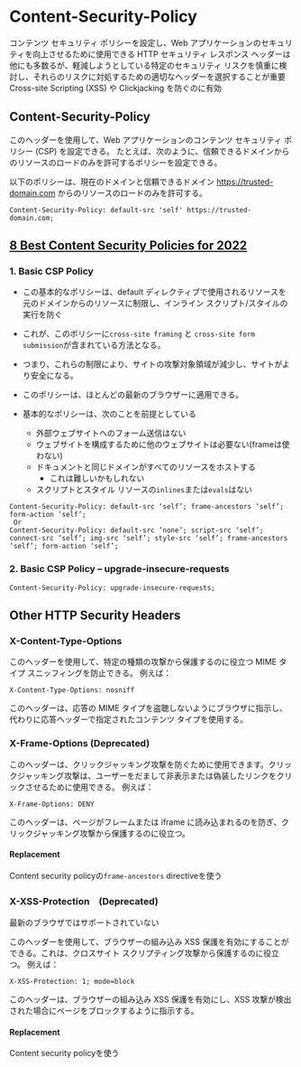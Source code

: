 # Content-Security-Policy

コンテンツ セキュリティ ポリシーを設定し、Web アプリケーションのセキュリティを向上させるために使用できる HTTP セキュリティ レスポンス ヘッダーは他にも多数るが、軽減しようとしている特定のセキュリティ リスクを慎重に検討し、それらのリスクに対処するための適切なヘッダーを選択することが重要
Cross-site Scripting (XSS) や Clickjacking を防ぐのに有効

## Content-Security-Policy
このヘッダーを使用して、Web アプリケーションのコンテンツ セキュリティ ポリシー (CSP) を設定できる。 たとえば、次のように、信頼できるドメインからのリソースのロードのみを許可するポリシーを設定できる。


以下のポリシーは、現在のドメインと信頼できるドメイン https://trusted-domain.com からのリソースのロードのみを許可する。
```
Content-Security-Policy: default-src 'self' https://trusted-domain.com;
```

## [8 Best Content Security Policies for 2022](https://www.reflectiz.com/blog/8-best-content-security-policies/)
### 1. Basic CSP Policy
- この基本的なポリシーは、default ディレクティブで使用されるリソースを元のドメインからのリソースに制限し、インライン スクリプト/スタイルの実行を防ぐ
- これが、このポリシーに`cross-site framing` と `cross-site form submission`が含まれている方法となる。
- つまり、これらの制限により、サイトの攻撃対象領域が減少し、サイトがより安全になる。
- このポリシーは、ほとんどの最新のブラウザーに適用できる。

- 基本的なポリシーは、次のことを前提としている
  - 外部ウェブサイトへのフォーム送信はない
  - ウェブサイトを構成するために他のウェブサイトは必要ない(frameは使わない)
  - ドキュメントと同じドメインがすべてのリソースをホストする
    - これは難しいかもしれない
  - スクリプトとスタイル リソースの`inlines`または`evals`はない

```
Content-Security-Policy: default-src ‘self’; frame-ancestors ‘self’; form-action ‘self’;
 Or
Content-Security-Policy: default-src ‘none’; script-src ‘self’; connect-src ‘self’; img-src ‘self’; style-src ‘self’; frame-ancestors ‘self’; form-action ‘self’;
```

### 2. Basic CSP Policy – upgrade-insecure-requests

```
Content-Security-Policy: upgrade-insecure-requests;
```

## Other HTTP Security Headers
### X-Content-Type-Options
このヘッダーを使用して、特定の種類の攻撃から保護するのに役立つ MIME タイプ スニッフィングを防止できる。 例えば：

```
X-Content-Type-Options: nosniff
```
このヘッダーは、応答の MIME タイプを盗聴しないようにブラウザに指示し、代わりに応答ヘッダーで指定されたコンテンツ タイプを使用する。

### X-Frame-Options (Deprecated)
このヘッダーは、クリックジャッキング攻撃を防ぐために使用できます。クリックジャッキング攻撃は、ユーザーをだまして非表示または偽装したリンクをクリックさせるために使用できる。 例えば：

```
X-Frame-Options: DENY
```
このヘッダーは、ページがフレームまたは iframe に読み込まれるのを防ぎ、クリックジャッキング攻撃から保護するのに役立つ。

#### Replacement
Content security policyの`frame-ancestors` directiveを使う

### X-XSS-Protection　(Deprecated)
最新のブラウザではサポートされていない

このヘッダーを使用して、ブラウザーの組み込み XSS 保護を有効にすることができる。これは、クロスサイト スクリプティング攻撃から保護するのに役立つ。 例えば：
```
X-XSS-Protection: 1; mode=block
```
このヘッダーは、ブラウザーの組み込み XSS 保護を有効にし、XSS 攻撃が検出された場合にページをブロックするように指示する。
#### Replacement
Content security policyを使う